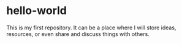 # hello-world
This is my first repository. It can be a place where I will store ideas, resources, or even share and discuss things with others.
